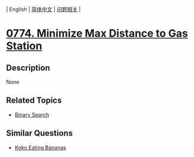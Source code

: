 
| English | [简体中文](README.md) | [问题相关](QUESTION.md) |
# [0774. Minimize Max Distance to Gas Station](https://leetcode-cn.com/problems/minimize-max-distance-to-gas-station/)
## Description
None
## Related Topics
- [Binary Search](https://leetcode-cn.com/tag/binary-search)
## Similar Questions
- [Koko Eating Bananas](../0875/README_EN.md)
